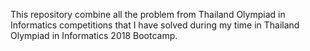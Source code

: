 This repository combine all the problem from Thailand Olympiad in Informatics competitions that I have solved during my time in Thailand Olympiad in Informatics 2018 Bootcamp.
